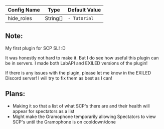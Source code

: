 | Config Name               | Type       | Default Value                            |
|---------------------------|------------|------------------------------------------|
| hide_roles                | String[]   | `- Tutorial`                             |

## Note:
My first plugin for SCP SL! :D

It was honestly not hard to make it. But I do see how useful this plugin can be in servers.
I made both LabAPI and EXILED versions of the plugin!

If there is any issues with the plugin, please let me know in the EXILED Discord server! I will try to fix them as best as I can!


## Plans:
- Making it so that a list of what SCP's there are and their health will appear for spectators as a list
- Might make the Gramophone temporarily allowing Spectators to view SCP's until the Gramophone is on cooldown/done
